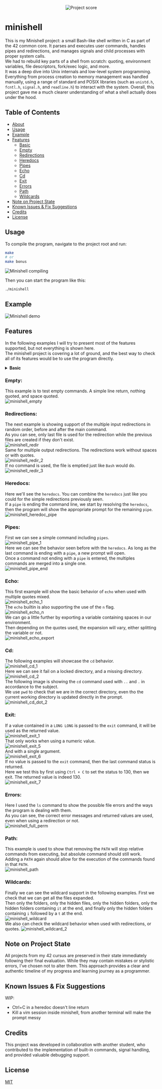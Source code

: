 <div align="center">
  <img src="https://i.ibb.co/W4BbX6FL/Screenshot-from-2025-06-24-12-50-29.png" alt="Project score">
</div>

# minishell

 This is my Minishell project: a small Bash-like shell written in C as part of the 42 common core. It parses and executes user commands, handles pipes and redirections, and manages signals and child processes with proper system calls.  
We had to rebuild key parts of a shell from scratch: quoting, environment variables, file descriptors, fork/exec logic, and more.  
It was a deep dive into Unix internals and low-level system programming. Everything from process creation to memory management was handled manually, using a range of standard and POSIX libraries (such as `unistd.h`, `fcntl.h`, `signal.h`, and `readline.h`) to interact with the system. Overall, this project gave me a much clearer understanding of what a shell actually does under the hood.  

## Table of Contents

- [About](#minishell)
- [Usage](#usage)
- [Example](#example)
- [Features](#features)
    - [Basic](#basic)
    - [Empty](#empty)
    - [Redirections](#redirections)
    - [Heredocs](#heredocs)
    - [Pipes](#pipes)
    - [Echo](#echo)
    - [Cd](#cd)
    - [Exit](#exit)
    - [Errors](#errors)
    - [Path](#path)
    - [Wildcards](#wildcards)
- [Note on Project State](#note-on-project-state)
- [Known Issues & Fix Suggestions](#known-issues--fix-suggestions)
- [Credits](#credits)
- [License](#license)

## Usage

To compile the program, navigate to the project root and run:  
```bash
make
# or
make bonus
```

![Minishell compiling](https://github.com/user-attachments/assets/e0f29a5f-1b22-4f1c-b402-055fd333b20f)  

Then you can start the program like this:  
```bash
./minishell
```

## Example

![Minishell demo](https://github.com/user-attachments/assets/56ccdaf8-9669-44b4-a6bc-3904160a811a)  

## Features

In the following examples I will try to present most of the features supported, but not everything is shown here.  
The minishell project is covering a lot of ground, and the best way to check all of its features would be to use the program directly.  

<details>
<summary><strong>Basic</strong></summary>
Here you can see a basic `echo` command with a redirection to a file `output`.  
![minishell_basic](https://github.com/user-attachments/assets/df54efc1-0609-4753-a9d2-1e9185492a45)  
Continuing, we can add quotes that will force a literal interpretation of the special characters like `|` or `>`.  
![minishell_double_quote](https://github.com/user-attachments/assets/5fce475a-d2ae-4047-b4a6-df76d0b2e97c)  
</details>

### Empty:  
This example is to test empty commands. A simple line return, nothing quoted, and space quoted.  
![minishell_empty](https://github.com/user-attachments/assets/ffb13913-a55f-4b87-845a-c43b83397dad)  

### Redirections:  
The next example is showing support of the multiple input redirections in random order, before and after the main command.  
As you can see, only last file is used for the redirection while the previous files are created if they don't exist.  
![minishell_redir](https://github.com/user-attachments/assets/e93ff3d6-a88f-4fb0-8271-b037b4379b56)  
Same for multiple output redirections. The redirections work without spaces or with quotes.  
![minishell_redir_2](https://github.com/user-attachments/assets/7f7b3178-2aaa-43a3-807c-691c8dc760eb)  
If no command is used, the file is emptied just like `Bash` would do.  
![minishell_redir_3](https://github.com/user-attachments/assets/02b314c2-539b-492b-9909-ec171540aba3)  

### Heredocs:  
Here we'll see the `heredocs`. You can combine the `heredocs` just like you could for the simple redirections previously seen.  
If a `pipe` is ending the command line, we start by resolving the `heredocs`, then the program will show the appropriate prompt for the remaining `pipe`.  
![minishell_heredoc_pipe](https://github.com/user-attachments/assets/ddd9b0c5-cc7f-404e-afb8-ba112def9266)  

### Pipes:  
First we can see a simple command including `pipes`.  
![minishell_pipe_1](https://github.com/user-attachments/assets/ebc7c9cb-6a78-465b-a41f-f7acaa22ed9a)  
Here we can see the behavior seen before with the `heredocs`. As long as the last command is ending with a `pipe`, a new prompt will open.  
Once a command not ending with a `pipe` is entered, the multiples commands are merged into a single one.  
![minishell_pipe_end](https://github.com/user-attachments/assets/dcf19219-a10f-4e70-95eb-9868fce021dd)  

### Echo:  
This first example will show the basic behavior of `echo` when used with multiple quotes mixed.  
![minishell_echo_1](https://github.com/user-attachments/assets/109d88ec-1cbc-4a6b-b7ab-8a8ce99b278b)  
The `echo` builtin is also supporting the use of the `n` flag.  
![minishell_echo_n](https://github.com/user-attachments/assets/f17c1141-aec7-40c5-8115-3b36eee6dc95)  
We can go a little further by exporting a variable containing spaces in our environment.  
Then depending on the quotes used, the expansion will vary, either splitting the variable or not.  
![minishell_echo_export](https://github.com/user-attachments/assets/1d08b70b-bff1-43f6-ba93-d7319d7c4653)  

### Cd:  
The following examples will showcase the `cd` behavior.  
![minishell_cd_1](https://github.com/user-attachments/assets/8522052a-81f4-4ee9-af47-aa1e8a6f0335)  
Here we can see it fail on a locked directory, and a missing directory.  
![minishell_cd_2](https://github.com/user-attachments/assets/9280b27f-18f5-4339-95c8-b151ccd8cbb3)  
The following image is showing the `cd` command used with `..` and `.` in accordance to the subject.  
We use `pwd` to check that we are in the correct directory, even tho the current working directory is updated directly in the prompt.  
![minishell_cd_dot_2](https://github.com/user-attachments/assets/dea4832c-b444-4d11-820f-8e5cfec30227)  

### Exit:  
If a value contained in a `LONG LONG` is passed to the `exit` command, it will be used as the returned value.  
![minishell_exit_1](https://github.com/user-attachments/assets/bc9f4ef4-0d0b-4d68-a2e1-a47761480ba9)  
That only works when using a numeric value.  
![minishell_exit_5](https://github.com/user-attachments/assets/129bfcd7-7285-4b91-9681-f1c0f3093497)  
And with a single argument.  
![minishell_exit_6](https://github.com/user-attachments/assets/8034b6cb-c38a-477d-84d7-c5d6deb07de8)  
If no value is passed to the `exit` command, then the last command status is returned.  
Here we test this by first using `Ctrl + C` to set the status to 130, then we exit. The returned value is indeed 130.  
![minishell_exit_7](https://github.com/user-attachments/assets/33eb0e65-67fe-4861-b0df-eebb560d357b)  

### Errors:  
Here I used the `ls` command to show the possible file errors and the ways the program is dealing with them.  
As you can see, the correct error messages and returned values are used, even when using a redirection or not.  
![minishell_full_perm](https://github.com/user-attachments/assets/f6ca1552-2c66-40fe-87d5-563120604dc8)  

### Path:  
This example is used to show that removing the `PATH` will stop relative commands from executing, but absolute command should still work.  
Adding a `PATH` again should allow for the execution of the commands found in that `PATH`.  
![minishell_path](https://github.com/user-attachments/assets/bc039d91-7081-4a10-adff-116ac43fb208)  

### Wildcards:  
Finally we can see the wildcard support in the following examples. First we check that we can get all the files expanded.  
Then only the folders, only the hidden files, only the hidden folders, only the hidden folders containing `it` at the end, and finally only the hidden folders containing `i` followed by a `t` at the end.  
![minishell_wildcard](https://github.com/user-attachments/assets/ebbac2d3-7fc8-4a41-bbbc-63c911c15245)  
We also can check the wildcard behavior when used with redirections, or quotes.
![minishell_wildcard_2](https://github.com/user-attachments/assets/0dbd7a4e-681c-47ac-b47c-b4c2eb3a8032)  

## Note on Project State

All projects from my 42 cursus are preserved in their state immediately following their final evaluation. While they may contain mistakes or stylistic errors, I've chosen not to alter them. This approach provides a clear and authentic timeline of my progress and learning journey as a programmer.

## Known Issues & Fix Suggestions

WIP:
- Ctrl+C in a heredoc doesn't line return
- Kill a vim session inside minishell, from another terminal will make the prompt messy

## Credits

This project was developed in collaboration with another student, who contributed to the implementation of built-in commands, signal handling, and provided valuable debugging support.

## License

[MIT](https://choosealicense.com/licenses/mit/)  
